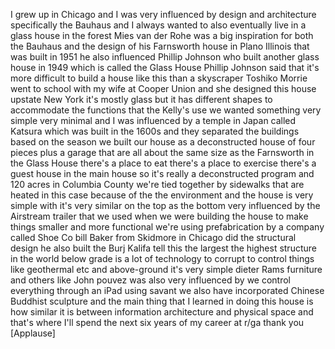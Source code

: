 
I grew up in Chicago and I was very
influenced by design and architecture
specifically the Bauhaus and I always
wanted to also eventually live in a
glass house in the forest Mies van der
Rohe was a big inspiration for both the
Bauhaus and the design of his Farnsworth
house in Plano Illinois that was built
in 1951 he also influenced Phillip
Johnson who built another glass house in
1949 which is called the Glass House
Phillip Johnson said that it&#39;s more
difficult to build a house like this
than a skyscraper
Toshiko Morrie went to school with my
wife at Cooper Union and she designed
this house upstate New York it&#39;s mostly
glass but it has different shapes to
accommodate the functions that the
Kelly&#39;s use we wanted something very
simple very minimal and I was influenced
by a temple in Japan called Katsura
which was built in the 1600s and they
separated the buildings based on the
season we built our house as a
deconstructed house of four pieces plus
a garage that are all about the same
size as the Farnsworth in the Glass
House there&#39;s a place to eat there&#39;s a
place to exercise there&#39;s a guest house
in the main house so it&#39;s really a
deconstructed program
and 120 acres in Columbia County we&#39;re
tied together by sidewalks that are
heated in this case because of the the
environment and the house is very simple
with it&#39;s very similar on the top as the
bottom very influenced by the Airstream
trailer that we used when we were
building the house to make things
smaller and more functional we&#39;re using
prefabrication by a company called Shoe
Co bill Baker from Skidmore in Chicago
did the structural design he also built
the Burj Kalifa tell this the largest
the highest structure in the world below
grade is a lot of technology to corrupt
to control things like geothermal etc
and above-ground it&#39;s very simple
dieter Rams furniture and others like
John pouvez was also very influenced by
we control everything through an iPad
using savant we also have incorporated
Chinese Buddhist sculpture and the main
thing that I learned in doing this house
is how similar it is between information
architecture and physical space and
that&#39;s where I&#39;ll spend the next six
years of my career at r/ga thank you
[Applause]
